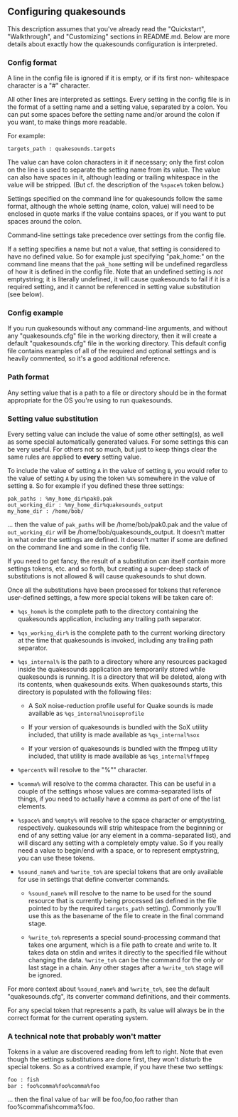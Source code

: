 Configuring quakesounds
-----------------------

This description assumes that you've already read the "Quickstart",
"Walkthrough", and "Customizing" sections in README.md. Below are more details
about exactly how the quakesounds configuration is interpreted.

### Config format

A line in the config file is ignored if it is empty, or if its first non-
whitespace character is a "#" character.

All other lines are interpreted as settings. Every setting in the config file
is in the format of a setting name and a setting value, separated by a colon.
You can put some spaces before the setting name and/or around the colon if you
want, to make things more readable.

For example:

    targets_path : quakesounds.targets

The value can have colon characters in it if necessary; only the first colon
on the line is used to separate the setting name from its value. The value can
also have spaces in it, although leading or trailing whitespace in the value
will be stripped. (But cf. the description of the `%space%` token below.)

Settings specified on the command line for quakesounds follow the same format,
although the whole setting (name, colon, value) will need to be enclosed in
quote marks if the value contains spaces, or if you want to put spaces around
the colon.

Command-line settings take precedence over settings from the config file.

If a setting specifies a name but not a value, that setting is considered to
have no defined value. So for example just specifying "pak_home:" on the
command line means that the `pak_home` setting will be undefined regardless of
how it is defined in the config file. Note that an undefined setting is *not*
emptystring; it is literally undefined, it will cause quakesounds to fail if
it is a required setting, and it cannot be referenced in setting value
substitution (see below).

### Config example

If you run quakesounds without any command-line arguments, and without any
"quakesounds.cfg" file in the working directory, then it will create a
default "quakesounds.cfg" file in the working directory. This default config
file contains examples of all of the required and optional settings and is
heavily commented, so it's a good additional reference.

### Path format

Any setting value that is a path to a file or directory should be in the
format appropriate for the OS you're using to run quakesounds.

### Setting value substitution

Every setting value can include the value of some other setting(s), as well
as some special automatically generated values. For some settings this can be
very useful. For others not so much, but just to keep things clear the same
rules are applied to **every** setting value.

To include the value of setting `A` in the value of setting `B`, you would
refer to the value of setting `A` by using the token `%A%` somewhere in the
value of setting `B`. So for example if you defined these three settings:

    pak_paths : %my_home_dir%pak0.pak
    out_working_dir : %my_home_dir%quakesounds_output
    my_home_dir : /home/bob/

... then the value of `pak_paths` will be /home/bob/pak0.pak and the value of
`out_working_dir` will be /home/bob/quakesounds_output. It doesn't matter in
what order the settings are defined. It doesn't matter if some are defined on
the command line and some in the config file.

If you need to get fancy, the result of a substitution can itself contain
more settings tokens, etc. and so forth, but creating a super-deep stack of
substitutions is not allowed & will cause quakesounds to shut down.

Once all the substitutions have been processed for tokens that reference
user-defined settings, a few more special tokens will be taken care of:

* `%qs_home%` is the complete path to the directory containing the quakesounds
application, including any trailing path separator.

* `%qs_working_dir%` is the complete path to the current working directory at
the time that quakesounds is invoked, including any trailing path separator.

* `%qs_internal%` is the path to a directory where any resources packaged
inside the quakesounds application are temporarily stored while quakesounds is
running. It is a directory that will be deleted, along with its contents, when
quakesounds exits. When quakesounds starts, this directory is populated with
the following files:

  * A SoX noise-reduction profile useful for Quake sounds is made available as
  `%qs_internal%noiseprofile`

  * If your version of quakesounds is bundled with the SoX utility included,
  that utility is made available as `%qs_internal%sox`

  * If your version of quakesounds is bundled with the ffmpeg utility
  included, that utility is made available as `%qs_internal%ffmpeg`

* `%percent%` will resolve to the "%"" character.

* `%comma%` will resolve to the comma character. This can be useful in a
couple of the settings whose values are comma-separated lists of things, if
you need to actually have a comma as part of one of the list elements.

* `%space%` and `%empty%` will resolve to the space character or emptystring,
respectively. quakesounds will strip whitespace from the beginning or end of
any setting value (or any element in a comma-separated list), and will discard
any setting with a completely empty value. So if you really need a value to
begin/end with a space, or to represent emptystring, you can use these tokens.

* `%sound_name%` and `%write_to%` are special tokens that are only available
for use in settings that define converter commands.

  * `%sound_name%` will resolve to the name to be used for the sound resource
  that is currently being processed (as defined in the file pointed to by the
  required `targets_path` setting). Commonly you'll use this as the basename
  of the file to create in the final command stage.

  * `%write_to%` represents a special sound-processing command that takes one
  argument, which is a file path to create and write to. It takes data on
  stdin and writes it directly to the specified file without changing the data.
  `%write_to%` can be the command for the only or last stage in a chain. Any
  other stages after a `%write_to%` stage will be ignored.

For more context about `%sound_name%` and `%write_to%`, see the default
"quakesounds.cfg", its converter command definitions, and their comments.

For any special token that represents a path, its value will always be in the
correct format for the current operating system.

### A technical note that probably won't matter

Tokens in a value are discovered reading from left to right. Note that even
though the settings substitutions are done first, they won't disturb the
special tokens. So as a contrived example, if you have these two settings:

    foo : fish
    bar : foo%comma%foo%comma%foo

... then the final value of `bar` will be foo,foo,foo rather than
foo%commafishcomma%foo.
